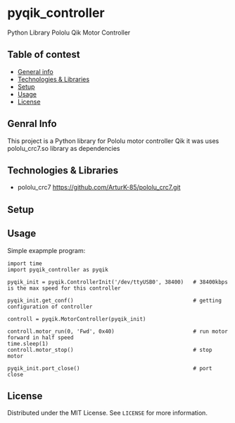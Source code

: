 # pyqik_controller
Python Library Pololu Qik Motor Controller

## Table of contest
* [General info](#general-info)
* [Technologies & Libraries](#technologies&libraries)
* [Setup](#setup)
* [Usage](#usage)
* [License](#license)

## Genral Info
This project is a Python library for Pololu motor controller Qik it was uses pololu_crc7.so library as dependencies

## Technologies & Libraries
* pololu_crc7 
https://github.com/ArturK-85/pololu_crc7.git

## Setup

## Usage
Simple exapmple program:
```
import time
import pyqik_controller as pyqik

pyqik_init = pyqik.ControllerInit('/dev/ttyUSB0', 38400)   # 38400kbps is the max speed for this controller

pyqik_init.get_conf()                                      # getting configuration of controller

controll = pyqik.MotorController(pyqik_init)               

controll.motor_run(0, 'Fwd', 0x40)                         # run motor forward in half speed
time.sleep(1)
controll.motor_stop()                                      # stop motor

pyqik_init.port_close()                                    # port close
```


## License
Distributed under the MIT License. See `LICENSE` for more information.

